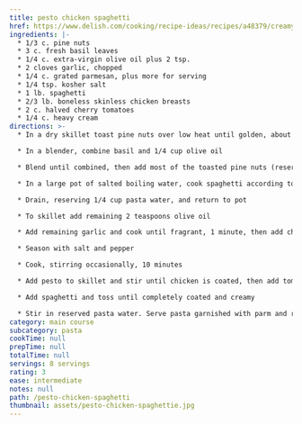 ```yaml
---
title: pesto chicken spaghetti
href: https://www.delish.com/cooking/recipe-ideas/recipes/a48379/creamy-pesto-spaghetti-recipe/
ingredients: |-
  * 1/3 c. pine nuts
  * 3 c. fresh basil leaves
  * 1/4 c. extra-virgin olive oil plus 2 tsp.
  * 2 cloves garlic, chopped
  * 1/4 c. grated parmesan, plus more for serving
  * 1/4 tsp. kosher salt
  * 1 lb. spaghetti
  * 2/3 lb. boneless skinless chicken breasts
  * 2 c. halved cherry tomatoes
  * 1/4 c. heavy cream
directions: >-
  * In a dry skillet toast pine nuts over low heat until golden, about 3 minutes

  * In a blender, combine basil and 1/4 cup olive oil

  * Blend until combined, then add most of the toasted pine nuts (reserving some for garnish), half the garlic, parmesan, and salt

  * In a large pot of salted boiling water, cook spaghetti according to package directions until al dente

  * Drain, reserving 1/4 cup pasta water, and return to pot

  * To skillet add remaining 2 teaspoons olive oil

  * Add remaining garlic and cook until fragrant, 1 minute, then add chicken

  * Season with salt and pepper

  * Cook, stirring occasionally, 10 minutes

  * Add pesto to skillet and stir until chicken is coated, then add tomatoes and heavy cream

  * Add spaghetti and toss until completely coated and creamy

  * Stir in reserved pasta water. Serve pasta garnished with parm and remaining toasted pine nuts
category: main course
subcategory: pasta
cookTime: null
prepTime: null
totalTime: null
servings: 8 servings
rating: 3
ease: intermediate
notes: null
path: /pesto-chicken-spaghetti
thumbnail: assets/pesto-chicken-spaghettie.jpg
---
```

